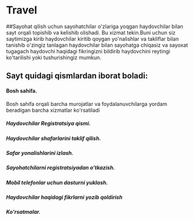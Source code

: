# Travel
##Sayohat qilish uchun sayohatchilar o'zlariga yoqgan haydovchilar bilan sayt orqali topishib va kelishib olishadi.
Bu xizmat tekin.Buni uchun siz saytimizga kirib haydovchilar kiritib qoygan yo'nalishlar va takliflar bilan tanishib o'zingiz tanlagan
haydovchilar bilan sayohatga chiqasiz va sayoxat tugagach haydovchi haqidagi fikringizni bildirib haydovchini reytingi ko'tarilishi yoki
tushurishingiz mumkun.
## Sayt quidagi qismlardan iborat boladi:
#### Bosh sahifa.
Bosh sahifa orqali barcha murojatlar va foydalanuvchilarga yordam beradigan barcha xizmatlar ko'rsatiladi
##### Haydovchilar Registratsiya qismi.
##### Haydovchilar shafarlarini taklif qilish.
##### Safar yonalishlarini izlash.
##### Sayohatchilarni registratsiyadan o'tkazish.
##### Mobil telefonlar uchun dasturni yuklash.
##### Haydovchilar haqidagi fikrlarni yozib qoldirish
##### Ko'rsatmalar.

